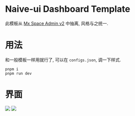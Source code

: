 # Naive-ui Dashboard Template

此模板从 [Mx Space Admin v2](https://github.com/mx-space/admin-vue3) 中抽离, 风格与之统一.

# 用法

和一般模板一样用就行了, 可以在 `configs.json`, 调一下样式.

```
pnpm i
pnpm run dev
```

# 界面

![](https://cdn.jsdelivr.net/gh/Innei/fancy@master/2021/0623195639.png)
![](https://cdn.jsdelivr.net/gh/Innei/fancy@master/2021/0623195623.png)